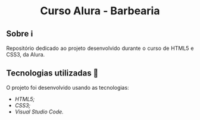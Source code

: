 <h1 align="center"> Curso Alura - Barbearia </h1>

## Sobre ℹ️

<p align="justify"> Repositório dedicado ao projeto desenvolvido durante o curso de HTML5 e CSS3, da Alura.</p>


##  Tecnologias utilizadas 🚀

O projeto foi desenvolvido usando as tecnologias:

- *HTML5;*
- *CSS3;*
- *Visual Studio Code.*
